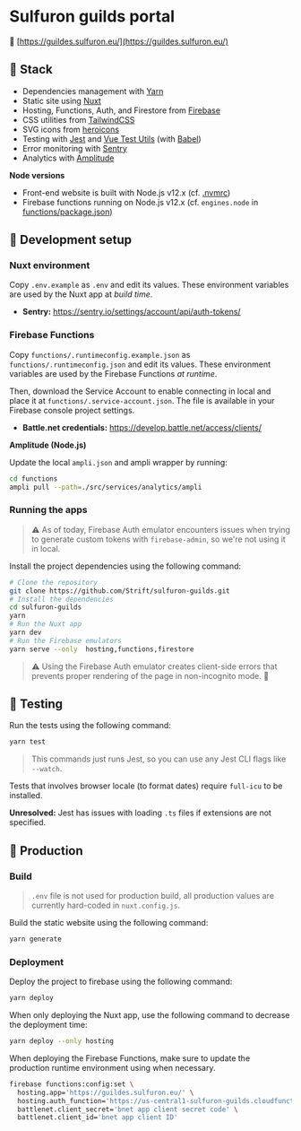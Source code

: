 # Sulfuron guilds portal

🔗 [https://guildes.sulfuron.eu/](https://guildes.sulfuron.eu/)

## 🧰 Stack

- Dependencies management with [Yarn](https://yarnpkg.com/)
- Static site using [Nuxt](https://nuxtjs.org/)
- Hosting, Functions, Auth, and Firestore from [Firebase](https://firebase.google.com/)
- CSS utilities from [TailwindCSS](https://tailwindcss.com/)
- SVG icons from [heroicons](https://heroicons.com/)
- Testing with [Jest](https://jestjs.io/en/) and [Vue Test Utils](https://vue-test-utils.vuejs.org/) (with [Babel](https://babeljs.io/))
- Error monitoring with [Sentry](https://sentry.io)
- Analytics with [Amplitude](https://amplitude.com)

**Node versions**

- Front-end website is built with Node.js v12.x (cf. [.nvmrc](.nvmrc))
- Firebase functions running on Node.js v12.x (cf. `engines.node` in [functions/package.json](functions/package.json))

## 🚧 Development setup

### Nuxt environment

Copy `.env.example` as `.env` and edit its values. 
These environment variables are used by the Nuxt app at _build time_.

- **Sentry:** https://sentry.io/settings/account/api/auth-tokens/

### Firebase Functions

Copy `functions/.runtimeconfig.example.json` as `functions/.runtimeconfig.json` and edit its values. 
These environment variables are used by the Firebase Functions _at runtime_.

Then, download the Service Account to enable connecting in local and place it at `functions/.service-account.json`. 
The file is available in your Firebase console project settings. 

- **Battle.net credentials:** https://develop.battle.net/access/clients/

**Amplitude (Node.js)**

Update the local `ampli.json` and ampli wrapper by running:

```bash
cd functions
ampli pull --path=./src/services/analytics/ampli
```

### Running the apps

> ⚠️ As of today, Firebase Auth emulator encounters issues when trying to generate custom tokens with `firebase-admin`, so we're not using it in local. 

Install the project dependencies using the following command:

```bash
# Clone the repository
git clone https://github.com/Strift/sulfuron-guilds.git
# Install the dependencies
cd sulfuron-guilds
yarn
# Run the Nuxt app
yarn dev
# Run the Firebase emulators
yarn serve --only  hosting,functions,firestore
```

> ⚠️ Using the Firebase Auth emulator creates client-side errors that prevents proper rendering of the page in non-incognito mode. 🤔

## 🧪 Testing

Run the tests using the following command:

```bash
yarn test
```

> This commands just runs Jest, so you can use any Jest CLI flags like `--watch`. 

Tests that involves browser locale (to format dates) require `full-icu` to be installed.

**Unresolved:** Jest has issues with loading `.ts` files if extensions are not specified.

## 🚀 Production

### Build

> `.env` file is not used for production build, all production values are currently hard-coded in `nuxt.config.js`.

Build the static website using the following command:

```bash
yarn generate
```

### Deployment

Deploy the project to firebase using the following command:

```bash
yarn deploy
```

When only deploying the Nuxt app, use the following command to decrease the deployment time:

```bash
yarn deploy --only hosting
```

When deploying the Firebase Functions, make sure to update the production runtime environment using when necessary.

```bash
firebase functions:config:set \
  hosting.app='https://guildes.sulfuron.eu/' \
  hosting.auth_function='https://us-central1-sulfuron-guilds.cloudfunctions.net/auth' \
  battlenet.client_secret='bnet app client secret code' \
  battlenet.client_id='bnet app client ID'
```